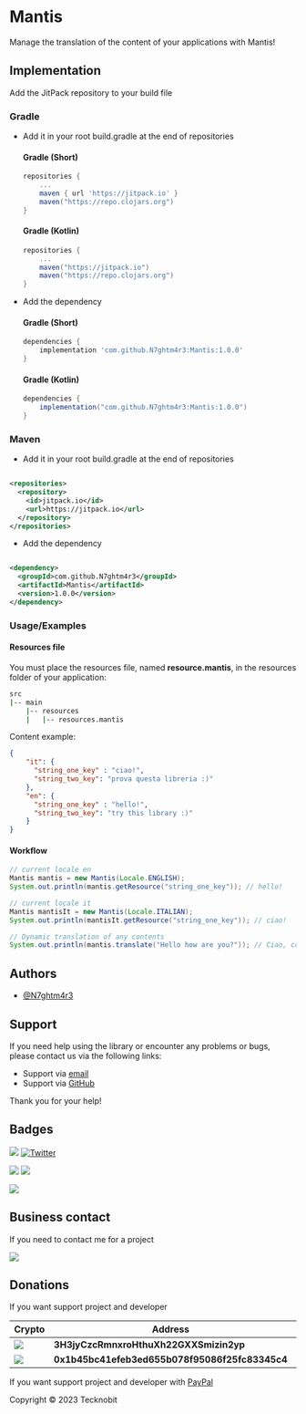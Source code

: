 # Mantis
Manage the translation of the content of your applications with Mantis!

## Implementation

Add the JitPack repository to your build file

### Gradle

- Add it in your root build.gradle at the end of repositories

    #### Gradle (Short)
    
    ```gradle
    repositories {
        ...
        maven { url 'https://jitpack.io' }
        maven("https://repo.clojars.org")
    }
    ```
    
    #### Gradle (Kotlin)
    
    ```gradle
    repositories {
        ...
        maven("https://jitpack.io")
        maven("https://repo.clojars.org")
    }
    ```
  
- Add the dependency

  #### Gradle (Short)

    ```gradle
    dependencies {
        implementation 'com.github.N7ghtm4r3:Mantis:1.0.0'
    }
    ```

  #### Gradle (Kotlin)

    ```gradle
    dependencies {
        implementation("com.github.N7ghtm4r3:Mantis:1.0.0")
    }
    ```

### Maven

- Add it in your root build.gradle at the end of repositories

```xml

<repositories>
  <repository>
    <id>jitpack.io</id>
    <url>https://jitpack.io</url>
  </repository>
</repositories>
```

- Add the dependency

```xml

<dependency>
  <groupId>com.github.N7ghtm4r3</groupId>
  <artifactId>Mantis</artifactId>
  <version>1.0.0</version>
</dependency>
```

### Usage/Examples

#### Resources file

You must place the resources file, named **resource.mantis**, in the resources folder of your application:

``` bash
src
|-- main
    |-- resources
    |   |-- resources.mantis
```

Content example:

```json
{
    "it": {
      "string_one_key" : "ciao!",
      "string_two_key": "prova questa libreria :)"
    },
    "en": {
      "string_one_key" : "hello!",
      "string_two_key": "try this library :)"
    }
}
```

#### Workflow

```java
// current locale en
Mantis mantis = new Mantis(Locale.ENGLISH);
System.out.println(mantis.getResource("string_one_key")); // hello!

// current locale it
Mantis mantisIt = new Mantis(Locale.ITALIAN);
System.out.println(mantisIt.getResource("string_one_key")); // ciao!

// Dynamic translation of any contents
System.out.println(mantis.translate("Hello how are you?")); // Ciao, come stai?
```

## Authors

- [@N7ghtm4r3](https://www.github.com/N7ghtm4r3)

## Support

If you need help using the library or encounter any problems or bugs, please contact us via the following links:

- Support via <a href="mailto:infotecknobitcompany@gmail.com">email</a>
- Support via <a href="https://github.com/N7ghtm4r3/Mantis/issues/new">GitHub</a>

Thank you for your help!

## Badges

[![](https://img.shields.io/badge/Google_Play-414141?style=for-the-badge&logo=google-play&logoColor=white)](https://play.google.com/store/apps/developer?id=Tecknobit)
[![Twitter](https://img.shields.io/badge/Twitter-1DA1F2?style=for-the-badge&logo=twitter&logoColor=white)](https://twitter.com/tecknobit)

[![](https://img.shields.io/badge/Java-ED8B00?style=for-the-badge&logo=java&logoColor=white)](https://www.oracle.com/java/)
[![](https://img.shields.io/badge/IntelliJ_IDEA-000000.svg?style=for-the-badge&logo=intellij-idea&logoColor=white)](https://plugins.jetbrains.com/plugin/23386-mantis)

[![](https://jitpack.io/v/N7ghtm4r3/Mantis.svg)](https://jitpack.io/#N7ghtm4r3/Mantis)

## Business contact

If you need to contact me for a project

[![](https://img.shields.io/badge/fiverr-1DBF73?style=for-the-badge&logo=fiverr&logoColor=white)](https://www.fiverr.com/manuel_maurizio)

## Donations

If you want support project and developer

| Crypto                                                                                              | Address                                        | Network  |
|-----------------------------------------------------------------------------------------------------|------------------------------------------------|----------|
| ![](https://img.shields.io/badge/Bitcoin-000000?style=for-the-badge&logo=bitcoin&logoColor=white)   | **3H3jyCzcRmnxroHthuXh22GXXSmizin2yp**         | Bitcoin  |
| ![](https://img.shields.io/badge/Ethereum-3C3C3D?style=for-the-badge&logo=Ethereum&logoColor=white) | **0x1b45bc41efeb3ed655b078f95086f25fc83345c4** | Ethereum |

If you want support project and developer with <a href="https://www.paypal.com/donate/?hosted_button_id=5QMN5UQH7LDT4">PayPal</a>

Copyright © 2023 Tecknobit
